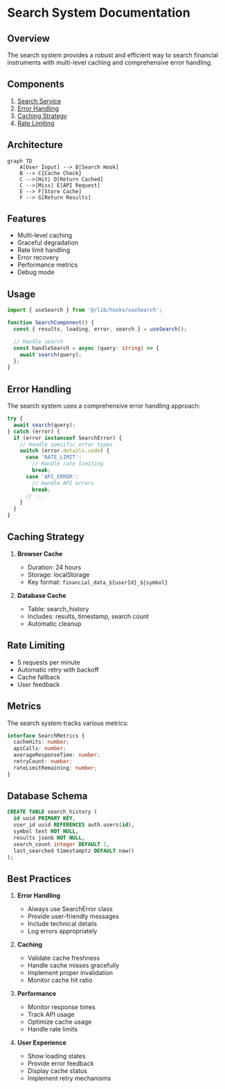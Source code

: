 # Search System Documentation

## Overview

The search system provides a robust and efficient way to search financial instruments with multi-level caching and comprehensive error handling.

## Components

1. [Search Service](./search-service.md)
2. [Error Handling](./error-handling.md)
3. [Caching Strategy](./caching.md)
4. [Rate Limiting](./rate-limiting.md)

## Architecture

```mermaid
graph TD
    A[User Input] --> B[Search Hook]
    B --> C{Cache Check}
    C -->|Hit| D[Return Cached]
    C -->|Miss| E[API Request]
    E --> F[Store Cache]
    F --> G[Return Results]
```

## Features

- Multi-level caching
- Graceful degradation
- Rate limit handling
- Error recovery
- Performance metrics
- Debug mode

## Usage

```typescript
import { useSearch } from '@/lib/hooks/useSearch';

function SearchComponent() {
  const { results, loading, error, search } = useSearch();

  // Handle search
  const handleSearch = async (query: string) => {
    await search(query);
  };
}
```

## Error Handling

The search system uses a comprehensive error handling approach:

```typescript
try {
  await search(query);
} catch (error) {
  if (error instanceof SearchError) {
    // Handle specific error types
    switch (error.details.code) {
      case 'RATE_LIMIT':
        // Handle rate limiting
        break;
      case 'API_ERROR':
        // Handle API errors
        break;
      // ...
    }
  }
}
```

## Caching Strategy

1. **Browser Cache**
   - Duration: 24 hours
   - Storage: localStorage
   - Key format: `financial_data_${userId}_${symbol}`

2. **Database Cache**
   - Table: search_history
   - Includes: results, timestamp, search count
   - Automatic cleanup

## Rate Limiting

- 5 requests per minute
- Automatic retry with backoff
- Cache fallback
- User feedback

## Metrics

The search system tracks various metrics:

```typescript
interface SearchMetrics {
  cacheHits: number;
  apiCalls: number;
  averageResponseTime: number;
  retryCount: number;
  rateLimitRemaining: number;
}
```

## Database Schema

```sql
CREATE TABLE search_history (
  id uuid PRIMARY KEY,
  user_id uuid REFERENCES auth.users(id),
  symbol text NOT NULL,
  results jsonb NOT NULL,
  search_count integer DEFAULT 1,
  last_searched timestamptz DEFAULT now()
);
```

## Best Practices

1. **Error Handling**
   - Always use SearchError class
   - Provide user-friendly messages
   - Include technical details
   - Log errors appropriately

2. **Caching**
   - Validate cache freshness
   - Handle cache misses gracefully
   - Implement proper invalidation
   - Monitor cache hit ratio

3. **Performance**
   - Monitor response times
   - Track API usage
   - Optimize cache usage
   - Handle rate limits

4. **User Experience**
   - Show loading states
   - Provide error feedback
   - Display cache status
   - Implement retry mechanisms